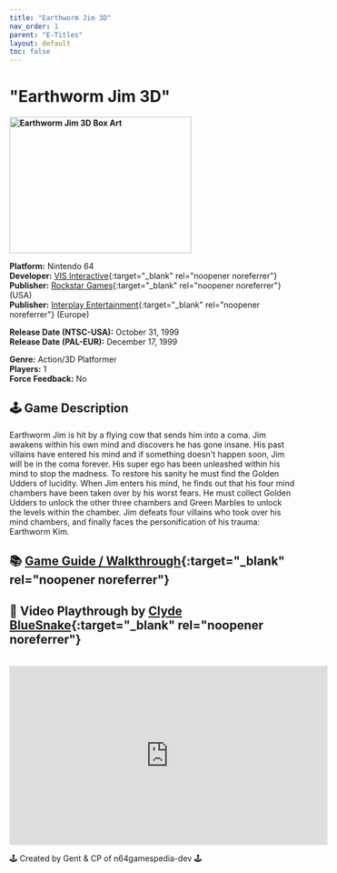 ```yaml
---
title: "Earthworm Jim 3D"
nav_order: 1
parent: "E-Titles"
layout: default
toc: false
---
```


# "Earthworm Jim 3D"

<b>
<img src="https://images.launchbox-app.com/466b7efb-92da-4ecd-9e12-a5da6757863f.jpg" alt="Earthworm Jim 3D Box Art" width="320" height="240" />
</b>

**Platform:** Nintendo 64  
**Developer:** [VIS Interactive](https://en.wikipedia.org/wiki/VIS_Entertainment){:target="_blank" rel="noopener noreferrer"}  
**Publisher:** [Rockstar Games](https://en.wikipedia.org/wiki/Rockstar_Games){:target="_blank" rel="noopener noreferrer"} (USA)  
**Publisher:** [Interplay Entertainment](https://en.wikipedia.org/wiki/Interplay_Entertainment){:target="_blank" rel="noopener noreferrer"} (Europe)  

**Release Date (NTSC-USA):** October 31, 1999  
**Release Date (PAL-EUR):** December 17, 1999  

**Genre:** Action/3D Platformer  
**Players:** 1  
**Force Feedback:** No  

## 🕹️ Game Description
Earthworm Jim is hit by a flying cow that sends him into a coma. Jim awakens within his own mind and discovers he has gone insane. His past villains have entered his mind and if something doesn't happen soon, Jim will be in the coma forever. His super ego has been unleashed within his mind to stop the madness. To restore his sanity he must find the Golden Udders of lucidity. When Jim enters his mind, he finds out that his four mind chambers have been taken over by his worst fears. He must collect Golden Udders to unlock the other three chambers and Green Marbles to unlock the levels within the chamber. Jim defeats four villains who took over his mind chambers, and finally faces the personification of his trauma: Earthworm Kim.

## 📚 [Game Guide / Walkthrough](https://gamefaqs.gamespot.com/n64/914163-007-the-world-is-not-enough/faqs/37816){:target="_blank" rel="noopener noreferrer"}

## 🎥 Video Playthrough by [Clyde BlueSnake](https://www.youtube.com/c/ClydeBlueSnake){:target="_blank" rel="noopener noreferrer"}
<br />
<iframe width="560" height="315" src="https://www.youtube.com/embed/videoseries?list=PLWaQqomhiq8YZYYCvo-oDfeZC0AxXvRX_" title="Earthworm Jim 3D Playthrough" frameborder="0" allowfullscreen></iframe>

🕹️ Created by Gent & CP of n64gamespedia-dev 🕹️

<!-- Vault Format: n64gamespedia-dev -->
<!-- Protocol Source: _vault-specs/format-protocol.md -->

